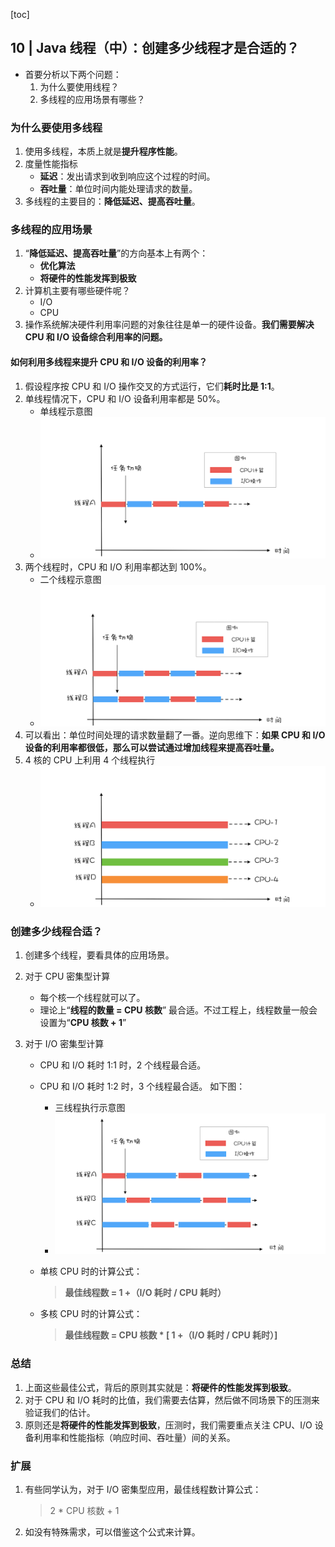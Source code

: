 [toc]

## 10 | Java 线程（中）：创建多少线程才是合适的？

-   首要分析以下两个问题：
    1.  为什么要使用线程？
    2.  多线程的应用场景有哪些？

### 为什么要使用多线程

1.  使用多线程，本质上就是**提升程序性能**。
2.  度量性能指标
    -   **延迟**：发出请求到收到响应这个过程的时间。
    -   **吞吐量**：单位时间内能处理请求的数量。
3.  多线程的主要目的：**降低延迟、提高吞吐量**。

### 多线程的应用场景

1.  “**降低延迟、提高吞吐量**”的方向基本上有两个：
    -   **优化算法**
    -   **将硬件的性能发挥到极致**
2.  计算机主要有哪些硬件呢？
    -   I/O
    -   CPU
3.  操作系统解决硬件利用率问题的对象往往是单一的硬件设备。**我们需要解决 CPU 和 I/O 设备综合利用率的问题。**

#### 如何利用多线程来提升 CPU 和 I/O 设备的利用率？

1.  假设程序按 CPU 和 I/O 操作交叉的方式运行，它们**耗时比是 1:1**。
2.  单线程情况下，CPU 和 I/O 设备利用率都是 50%。
    -   单线程示意图
    -   ![img](imgs/d1d7dfa1d574356cc5cb1019a4b7ca22.png)
3.  两个线程时，CPU 和 I/O 利用率都达到 100%。
    -   二个线程示意图
    -   ![img](imgs/68a415b31b72844eb81889e9f0eb3f2c.png)
4.  可以看出：单位时间处理的请求数量翻了一番。逆向思维下：**如果 CPU 和 I/O 设备的利用率都很低，那么可以尝试通过增加线程来提高吞吐量。**
5.  4 核的 CPU 上利用 4 个线程执行
    -   ![img](imgs/95367d49f55e0dfd099f2749c532098c.png)

### 创建多少线程合适？

1.  创建多个线程，要看具体的应用场景。

2.  对于 CPU 密集型计算

    -   每个核一个线程就可以了。
    -   理论上“**线程的数量 = CPU 核数**” 最合适。不过工程上，线程数量一般会设置为“**CPU 核数 + 1**”

3.  对于 I/O 密集型计算

    -   CPU 和 I/O 耗时 1:1 时，2 个线程最合适。

    -   CPU 和 I/O 耗时 1:2 时，3 个线程最合适。 如下图：

        -   三线程执行示意图
        -   ![img](imgs/98b71b72f01baf5f0968c7c3a2102fcb.png)

    -   单核 CPU 时的计算公式：

        >   **最佳线程数 = 1 +（I/O 耗时 / CPU 耗时）**

    -   多核 CPU 时的计算公式：

        >   **最佳线程数 = CPU 核数 * [ 1 +（I/O 耗时 / CPU 耗时）]**

### 总结

1.  上面这些最佳公式，背后的原则其实就是：**将硬件的性能发挥到极致**。
2.  对于 CPU 和 I/O 耗时的比值，我们需要去估算，然后做不同场景下的压测来验证我们的估计。
3.  原则还是**将硬件的性能发挥到极致**，压测时，我们需要重点关注 CPU、I/O 设备利用率和性能指标（响应时间、吞吐量）间的关系。

### 扩展

1.  有些同学认为，对于 I/O 密集型应用，最佳线程数计算公式：

    >   2 * CPU 核数 + 1  

2.  如没有特殊需求，可以借鉴这个公式来计算。